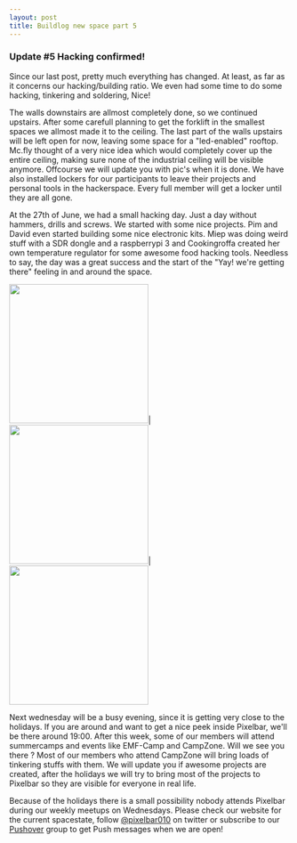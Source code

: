 ```yaml
---
layout: post
title: Buildlog new space part 5
---
```


### Update #5 Hacking confirmed!

Since our last post, pretty much everything has changed. At least, as far as it concerns our hacking/building ratio. We even had some time to do some hacking, tinkering and soldering, Nice!

The walls downstairs are allmost completely done, so we continued upstairs. After some carefull planning to get the forklift in the smallest spaces we allmost made it to the ceiling. The last part of the walls upstairs will be left open for now, leaving some space for a "led-enabled" rooftop. Mc.fly thought of a very nice idea which would completely cover up the entire ceiling, making sure none of the industrial ceiling will be visible anymore. Offcourse we will update you with pic's when it is done. We have also installed lockers for our participants to leave their projects and personal tools in the hackerspace. Every full member will get a locker until they are all gone.

At the 27th of June, we had a small hacking day. Just a day without hammers, drills and screws. We started with some nice projects. Pim and David even started building some nice electronic kits. Miep was doing weird stuff with a SDR dongle and a raspberrypi 3 and Cookingroffa created her own temperature regulator for some awesome food hacking tools. Needless to say, the day was a great success and the start of the "Yay! we're getting there" feeling in and around the space.

<img src="https://scontent.xx.fbcdn.net/t31.0-8/13708231_602785646562497_456079783278047202_o.jpg" width="250px">|<img src="https://scontent.xx.fbcdn.net/t31.0-8/13680246_602784119895983_7237701588259119347_o.jpg" width="250px">|<img src="https://scontent.xx.fbcdn.net/t31.0-8/13735744_602785086562553_8762206863494106881_o.jpg" width="250px">

Next wednesday will be a busy evening, since it is getting very close to the holidays. If you are around and want to get a nice peek inside Pixelbar, we'll be there around 19:00. After this week, some of our members will attend summercamps and events like EMF-Camp and CampZone. Will we see you there ? Most of our members who attend CampZone will bring loads of tinkering stuffs with them. We will update you if awesome projects are created, after the holidays we will try to bring most of the projects to Pixelbar so they are visible for everyone in real life.

Because of the holidays there is a small possibility nobody attends Pixelbar during our weekly meetups on Wednesdays. Please check our website for the current spacestate, follow <a href="https://www.twitter.com/pixelbar010">@pixelbar010</a> on twitter or subscribe to our <a href="https://pushover.net/subscribe/PixelbarSpacestate-gbQgUDCwh2Yi8L5">Pushover</a> group to get Push messages when we are open!
